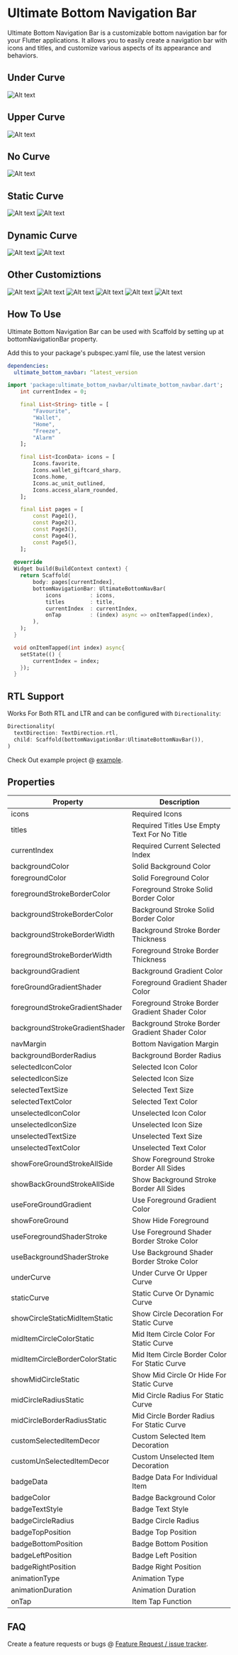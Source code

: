 # Ultimate Bottom Navigation Bar

Ultimate Bottom Navigation Bar is a customizable bottom navigation bar for your Flutter applications. It allows you to easily create a navigation bar with icons and titles, and customize various aspects of its appearance and behaviors.

## Under Curve

![Alt text](images/image-2.png)

## Upper Curve

![Alt text](images/image-3.png)

## No Curve

![Alt text](images/image-1.png)

## Static Curve

![Alt text](images/image-4.png)
![Alt text](images/image-15.png)

## Dynamic Curve

![Alt text](images/image-13.png)
![Alt text](images/image-14.png)

## Other Customiztions

![Alt text](images/image-6.png)
![Alt text](images/image-7.png)
![Alt text](images/image-8.png)
![Alt text](images/image-10.png)
![Alt text](images/image-11.png)
![Alt text](images/image-12.png)

## How To Use

Ultimate Bottom Navigation Bar can be used with Scaffold by setting up at bottomNavigationBar property.

Add this to your package's pubspec.yaml file, use the latest version

```yaml
dependencies:
  ultimate_bottom_navbar: ^latest_version
```

```dart
import 'package:ultimate_bottom_navbar/ultimate_bottom_navbar.dart';
    int currentIndex = 0;

    final List<String> title = [
        "Favourite",
        "Wallet",
        "Home",
        "Freeze",
        "Alarm"
    ];

    final List<IconData> icons = [
        Icons.favorite, 
        Icons.wallet_giftcard_sharp, 
        Icons.home, 
        Icons.ac_unit_outlined, 
        Icons.access_alarm_rounded, 
    ];

    final List pages = [
        const Page1(),
        const Page2(),
        const Page3(),
        const Page4(),
        const Page5(),
    ];
  
  @override
  Widget build(BuildContext context) {
    return Scaffold(
        body: pages[currentIndex],
        bottomNavigationBar: UltimateBottomNavBar(
            icons         : icons,
            titles        : title,
            currentIndex  : currentIndex,
            onTap         : (index) async => onItemTapped(index), 
        ),
    );
  }

  void onItemTapped(int index) async{
    setState(() {
        currentIndex = index;
    });
  }
```

## RTL Support

Works For Both RTL and LTR and can be configured with `Directionality`:

```dart
Directionality(
  textDirection: TextDirection.rtl,
  child: Scaffold(bottomNavigationBar:UltimateBottomNavBar()),
)
```

Check Out example project @ [example](example).

## Properties

| Property                         | Description                                                                          |
|----------------------------------|--------------------------------------------------------------------------------------|
| icons                            | Required Icons                                                                       |
| titles                           | Required Titles Use Empty Text For No Title                                          |
| currentIndex                     | Required Current Selected Index                                                      |
| backgroundColor                  | Solid Background Color                                                               |
| foregroundColor                  | Solid Foreground Color                                                               |
| foregroundStrokeBorderColor      | Foreground Stroke Solid Border Color                                                 |
| backgroundStrokeBorderColor      | Background Stroke Solid Border Color                                                 |
| backgroundStrokeBorderWidth      | Background Stroke Border Thickness                                                   |
| foregroundStrokeBorderWidth      | Foreground Stroke Border Thickness                                                   |
| backgroundGradient               | Background Gradient Color                                                            |
| foreGroundGradientShader         | Foreground Gradient Shader Color                                                     |
| foregroundStrokeGradientShader   | Foreground Stroke Border Gradient Shader Color                                       |
| backgroundStrokeGradientShader   | Background Stroke Border Gradient Shader Color                                       |
| navMargin                        | Bottom Navigation Margin                                                             |
| backgroundBorderRadius           | Background Border Radius                                                             |
| selectedIconColor                | Selected Icon Color                                                                  |
| selectedIconSize                 | Selected Icon Size                                                                   |
| selectedTextSize                 | Selected Text Size                                                                   |
| selectedTextColor                | Selected Text Color                                                                  |
| unselectedIconColor              | Unselected Icon Color                                                                |
| unselectedIconSize               | Unselected Icon Size                                                                 |
| unselectedTextSize               | Unselected Text Size                                                                 |
| unselectedTextColor              | Unselected Text Color                                                                |
| showForeGroundStrokeAllSide      | Show Foreground Stroke Border All Sides                                              |
| showBackGroundStrokeAllSide      | Show Background Stroke Border All Sides                                              |
| useForeGroundGradient            | Use Foreground Gradient Color                                                        |
| showForeGround                   | Show Hide Foreground                                                                 |
| useForegroundShaderStroke        | Use Foreground Shader Border Stroke Color                                            |
| useBackgroundShaderStroke        | Use Background Shader Border Stroke Color                                            |
| underCurve                       | Under Curve Or Upper Curve                                                           |
| staticCurve                      | Static Curve Or Dynamic Curve                                                        |
| showCircleStaticMidItemStatic    | Show Circle Decoration For Static Curve                                              |
| midItemCircleColorStatic         | Mid Item Circle Color For Static Curve                                               |
| midItemCircleBorderColorStatic   | Mid Item Circle Border Color For Static Curve                                        |
| showMidCircleStatic              | Show Mid Circle Or Hide For Static Curve                                             |
| midCircleRadiusStatic            | Mid Circle Radius For Static Curve                                                   |
| midCircleBorderRadiusStatic      | Mid Circle Border Radius For Static Curve                                            |
| customSelectedItemDecor          | Custom Selected Item Decoration                                                      |
| customUnSelectedItemDecor        | Custom Unselected Item Decoration                                                    |
| badgeData                        | Badge Data For Individual Item                                                       |
| badgeColor                       | Badge Background Color                                                               |
| badgeTextStyle                   | Badge Text Style                                                                     |
| badgeCircleRadius                | Badge Circle Radius                                                                  |
| badgeTopPosition                 | Badge Top Position                                                                   |
| badgeBottomPosition              | Badge Bottom Position                                                                |
| badgeLeftPosition                | Badge Left Position                                                                  |
| badgeRightPosition               | Badge Right Position                                                                 |
| animationType                    | Animation Type                                                                       |
| animationDuration                | Animation Duration                                                                   |
| onTap                            | Item Tap Function                                                                    |

## FAQ

Create a feature requests or bugs @ [Feature Request / issue tracker](https://github.com/saginbajracharya/ultimate_bottom_navbar/issues).
